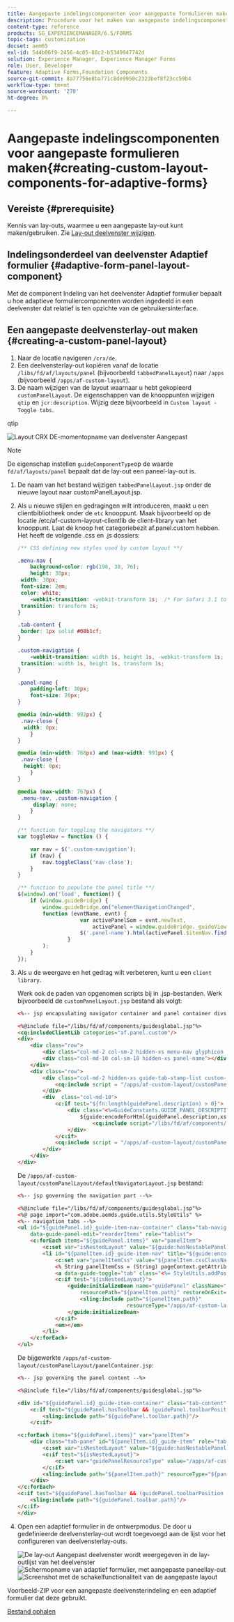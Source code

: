 ```yaml
---
title: Aangepaste indelingscomponenten voor aangepaste formulieren maken
description: Procedure voor het maken van aangepaste indelingscomponenten voor adaptieve formulieren.
content-type: reference
products: SG_EXPERIENCEMANAGER/6.5/FORMS
topic-tags: customization
docset: aem65
exl-id: 544b06f9-2456-4c05-88c2-b5349947742d
solution: Experience Manager, Experience Manager Forms
role: User, Developer
feature: Adaptive Forms,Foundation Components
source-git-commit: 8a77756e8ba771c8de9950c2323bef8f23cc59b4
workflow-type: tm+mt
source-wordcount: '270'
ht-degree: 0%

---
```


# Aangepaste indelingscomponenten voor aangepaste formulieren maken{#creating-custom-layout-components-for-adaptive-forms}

## Vereiste {#prerequisite}

Kennis van lay-outs, waarmee u een aangepaste lay-out kunt maken/gebruiken. Zie [Lay-out deelvenster wijzigen](../../forms/using/layout-capabilities-adaptive-forms.md).

## Indelingsonderdeel van deelvenster Adaptief formulier {#adaptive-form-panel-layout-component}

Met de component Indeling van het deelvenster Adaptief formulier bepaalt u hoe adaptieve formuliercomponenten worden ingedeeld in een deelvenster dat relatief is ten opzichte van de gebruikersinterface.

## Een aangepaste deelvensterlay-out maken {#creating-a-custom-panel-layout}

1. Naar de locatie navigeren `/crx/de`.
1. Een deelvensterlay-out kopiëren vanaf de locatie `/libs/fd/af/layouts/panel` (bijvoorbeeld `tabbedPanelLayout`) naar `/apps` (bijvoorbeeld `/apps/af-custom-layout`).
1. De naam wijzigen van de layout waarnaar u hebt gekopieerd `customPanelLayout`. De eigenschappen van de knooppunten wijzigen `qtip` en `jcr:description`. Wijzig deze bijvoorbeeld in `Custom layout - Toggle tabs`.

qtip

![Layout CRX DE-momentopname van deelvenster Aangepast](assets/custom_layout_new.png)

>[!NOTE]
>
>De eigenschap instellen `guideComponentType`op de waarde `fd/af/layouts/panel` bepaalt dat de lay-out een paneel-lay-out is.

1. De naam van het bestand wijzigen `tabbedPanelLayout.jsp` onder de nieuwe layout naar customPanelLayout.jsp.
1. Als u nieuwe stijlen en gedragingen wilt introduceren, maakt u een clientbibliotheek onder de `etc` knooppunt. Maak bijvoorbeeld op de locatie /etc/af-custom-layout-clientlib de client-library van het knooppunt. Laat de knoop het categoriebezit af.panel.custom hebben. Het heeft de volgende .css en .js dossiers:

   ```css
   /** CSS defining new styles used by custom layout **/
   
   .menu-nav {
       background-color: rgb(198, 38, 76);
       height: 30px;
    width: 30px;
    font-size: 2em;
    color: white;
       -webkit-transition: -webkit-transform 1s;  /* For Safari 3.1 to 6.0 */
    transition: transform 1s;
   }
   
   .tab-content {
    border: 1px solid #08b1cf;
   }
   
   .custom-navigation {
       -webkit-transition: width 1s, height 1s, -webkit-transform 1s;  /* For Safari 3.1 to 6.0 */
    transition: width 1s, height 1s, transform 1s;
   }
   
   .panel-name {
       padding-left: 30px;
       font-size: 20px;
   }
   
   @media (min-width: 992px) {
    .nav-close {
     width: 0px;
       }
   }
   
   @media (min-width: 768px) and (max-width: 991px) {
    .nav-close {
     height: 0px;
       }
   }
   
   @media (max-width: 767px) {
    .menu-nav, .custom-navigation {
        display: none;
       }
   }
   ```

   ```javascript
   /** function for toggling the navigators **/
   var toggleNav = function () {
   
       var nav = $('.custom-navigation');
       if (nav) {
           nav.toggleClass('nav-close');
       }
   }
   
   /** function to populate the panel title **/
   $(window).on('load', function() {
       if (window.guideBridge) {
           window.guideBridge.on("elementNavigationChanged",
           function (evntName, evnt) {
                       var activePanelSom = evnt.newText,
                           activePanel = window.guideBridge._guideView.getView(activePanelSom);
                       $('.panel-name').html(activePanel.$itemNav.find('a').html());
                   }
           );
       }
   });
   ```

1. Als u de weergave en het gedrag wilt verbeteren, kunt u een `client library`.

   Werk ook de paden van opgenomen scripts bij in .jsp-bestanden. Werk bijvoorbeeld de `customPanelLayout.jsp` bestand als volgt:

   ```html
   <%-- jsp encapsulating navigator container and panel container divs --%>
   
   <%@include file="/libs/fd/af/components/guidesglobal.jsp"%>
   <cq:includeClientLib categories="af.panel.custom"/>
   <div>
       <div class="row">
           <div class="col-md-2 col-sm-2 hidden-xs menu-nav glyphicon glyphicon-align-justify" onclick="toggleNav();"></div>
           <div class="col-md-10 col-sm-10 hidden-xs panel-name"></div>
       </div>
       <div class="row">
           <div class="col-md-2 hidden-xs guide-tab-stamp-list custom-navigation">
               <cq:include script = "/apps/af-custom-layout/customPanelLayout/defaultNavigatorLayout.jsp" />
           </div>
           <div  class="col-md-10">
               <c:if test="${fn:length(guidePanel.description) > 0}">
                   <div class="<%=GuideConstants.GUIDE_PANEL_DESCRIPTION%>">
                       ${guide:encodeForHtml(guidePanel.description,xssAPI)}
                           <cq:include script="/libs/fd/af/components/panel/longDescription.jsp"/>
                   </div>
               </c:if>
               <cq:include script = "/apps/af-custom-layout/customPanelLayout/panelContainer.jsp"/>
           </div>
       </div>
   </div>
   ```

   De `/apps/af-custom-layout/customPanelLayout/defaultNavigatorLayout.jsp` bestand:

   ```html
   <%-- jsp governing the navigation part --%>
   
   <%@include file="/libs/fd/af/components/guidesglobal.jsp"%>
   <%@ page import="com.adobe.aemds.guide.utils.StyleUtils" %>
   <%-- navigation tabs --%>
   <ul id="${guidePanel.id}_guide-item-nav-container" class="tab-navigators tab-navigators-vertical in"
       data-guide-panel-edit="reorderItems" role="tablist">
       <c:forEach items="${guidePanel.items}" var="panelItem">
           <c:set var="isNestedLayout" value="${guide:hasNestablePanelLayout(guidePanel,panelItem)}"/>
           <li id="${panelItem.id}_guide-item-nav" title="${guide:encodeForHtmlAttr(panelItem.navTitle,xssAPI)}" data-path="${panelItem.path}" role="tab" aria-controls="${panelItem.id}_guide-item">
               <c:set var="panelItemCss" value="${panelItem.cssClassName}"/>
               <% String panelItemCss = (String) pageContext.getAttribute("panelItemCss");%>
               <a data-guide-toggle="tab" class="<%= StyleUtils.addPostfixToClasses(panelItemCss, "_nav") %> guideNavIcon nested_${isNestedLayout}">${guide:encodeForHtml(panelItem.navTitle,xssAPI)}</a>
               <c:if test="${isNestedLayout}">
                   <guide:initializeBean name="guidePanel" className="com.adobe.aemds.guide.common.GuidePanel"
                       resourcePath="${panelItem.path}" restoreOnExit="true">
                       <sling:include path="${panelItem.path}"
                                      resourceType="/apps/af-custom-layout/customPanelLayout/defaultNavigatorLayout.jsp"/>
                   </guide:initializeBean>
               </c:if>
               <em></em>
           </li>
       </c:forEach>
   </ul>
   ```

   De bijgewerkte `/apps/af-custom-layout/customPanelLayout/panelContainer.jsp`:

   ```html
   <%-- jsp governing the panel content --%>
   
   <%@include file="/libs/fd/af/components/guidesglobal.jsp"%>
   
   <div id="${guidePanel.id}_guide-item-container" class="tab-content">
       <c:if test="${guidePanel.hasToolbar && (guidePanel.toolbarPosition == 'Top') }">
           <sling:include path="${guidePanel.toolbar.path}"/>
       </c:if>
   
   <c:forEach items="${guidePanel.items}" var="panelItem">
       <div class="tab-pane" id="${panelItem.id}_guide-item" role="tabpanel">
           <c:set var="isNestedLayout" value="${guide:hasNestablePanelLayout(guidePanel,panelItem)}"/>
           <c:if test="${isNestedLayout}">
               <c:set var="guidePanelResourceType" value="/apps/af-custom-layout/customPanelLayout/panelContainer.jsp" scope="request"/>
           </c:if>
           <sling:include path="${panelItem.path}" resourceType="${panelItem.resourceType}"/>
       </div>
   </c:forEach>
   <c:if test="${guidePanel.hasToolbar && (guidePanel.toolbarPosition == 'Bottom')}">
       <sling:include path="${guidePanel.toolbar.path}"/>
   </c:if>
   </div>
   ```

1. Open een adaptief formulier in de ontwerpmodus. De door u gedefinieerde deelvensterlay-out wordt toegevoegd aan de lijst voor het configureren van deelvensterlay-outs.

   ![De lay-out Aangepast deelvenster wordt weergegeven in de lay-outlijst van het deelvenster](assets/auth-layt.png) ![Schermopname van adaptief formulier, met aangepaste paneellay-out](assets/s1.png) ![Screenshot met de schakelfunctionaliteit van de aangepaste layout](assets/s2.png)

Voorbeeld-ZIP voor een aangepaste deelvensterindeling en een adaptief formulier dat deze gebruikt.

[Bestand ophalen](assets/af-custom-layout.zip)

